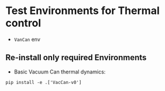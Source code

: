 # Test Environments for Thermal control

* `VanCan` env

## Re-install only required Environments

* Basic Vacuum Can thermal dynamics:

```
pip install -e .['VacCan-v0']
```
